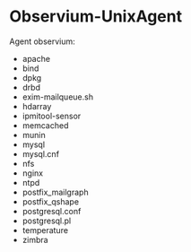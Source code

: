 # Observium-UnixAgent

Agent observium:
- apache 
- bind 
- dpkg 
- drbd 
- exim-mailqueue.sh 
- hdarray 
- ipmitool-sensor 
- memcached 
- munin 
- mysql 
- mysql.cnf 
- nfs 
- nginx 
- ntpd 
- postfix_mailgraph 
- postfix_qshape 
- postgresql.conf 
- postgresql.pl 
- temperature 
- zimbra 
